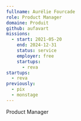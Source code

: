 ```yaml
---
fullname: Aurélie Fourcade
role: Product Manager
domaine: Produit
github: aufavart
missions:
  - start: 2021-05-20
    end: 2024-12-31
    status: service
    employer: free
    startups:
      - reva
startups:
  - reva
previously:
  - pix
  - monstage
---
```

Product Manager

